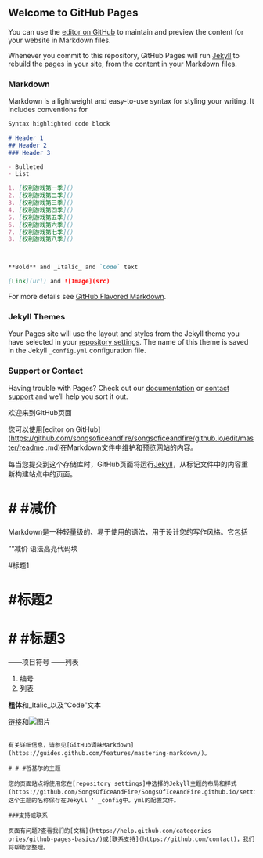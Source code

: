 

## Welcome to GitHub Pages

You can use the [editor on GitHub](https://github.com/SongsOfIceAndFire/SongsOfIceAndFire.github.io/edit/master/README.md) to maintain and preview the content for your website in Markdown files.

Whenever you commit to this repository, GitHub Pages will run [Jekyll](https://jekyllrb.com/) to rebuild the pages in your site, from the content in your Markdown files.

### Markdown

Markdown is a lightweight and easy-to-use syntax for styling your writing. It includes conventions for

```markdown
Syntax highlighted code block

# Header 1
## Header 2
### Header 3

- Bulleted
- List

1. [权利游戏第一季]()
2. [权利游戏第二季]()
3. [权利游戏第三季]() 
4. [权利游戏第四季]()
5. [权利游戏第五季]()
6. [权利游戏第六季]()
7. [权利游戏第七季]()
8. [权利游戏第八季]()



**Bold** and _Italic_ and `Code` text

[Link](url) and ![Image](src)
```

For more details see [GitHub Flavored Markdown](https://guides.github.com/features/mastering-markdown/).

### Jekyll Themes

Your Pages site will use the layout and styles from the Jekyll theme you have selected in your [repository settings](https://github.com/SongsOfIceAndFire/SongsOfIceAndFire.github.io/settings). The name of this theme is saved in the Jekyll `_config.yml` configuration file.

### Support or Contact

Having trouble with Pages? Check out our [documentation](https://help.github.com/categories/github-pages-basics/) or [contact support](https://github.com/contact) and we’ll help you sort it out.




欢迎来到GitHub页面

您可以使用[editor on GitHub](https://github.com/songsoficeandfire/songsoficeandfire/github.io/edit/master/readme .md)在Markdown文件中维护和预览网站的内容。

每当您提交到这个存储库时，GitHub页面将运行[Jekyll](https://jekyllrb.com/)，从标记文件中的内容重新构建站点中的页面。

# # #减价

Markdown是一种轻量级的、易于使用的语法，用于设计您的写作风格。它包括

”“减价
语法高亮代码块

#标题1
# #标题2
# # #标题3

——项目符号
——列表

1. 编号
2. 列表

**粗体**和_Italic_以及“Code”文本

[链接](url)和![图片](src)
```

有关详细信息，请参见[GitHub调味Markdown](https://guides.github.com/features/mastering-markdown/)。

# # #哲基尔的主题

您的页面站点将使用您在[repository settings]中选择的Jekyll主题的布局和样式(https://github.com/SongsOfIceAndFire/SongsOfIceAndFire.github.io/settings)。这个主题的名称保存在Jekyll ' _config中。yml的配置文件。

###支持或联系

页面有问题?查看我们的[文档](https://help.github.com/categories ories/github-pages-basics/)或[联系支持](https://github.com/contact)，我们将帮助您整理。




